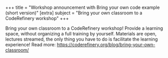 +++ title = "Workshop announcement with Bring your own code example (short version)" 
[extra] 
subject = "Bring your own classroom to a CodeRefinery workshop" 
+++

Bring your own classroom to a CodeRefinery workshop! 
Provide a learning space, without organizing a full training by yourself. 
Materials are open, lectures streamed, the only thing you have to do is facilitate the learning experience!
Read more: https://coderefinery.org/blog/bring-your-own-classroom/
